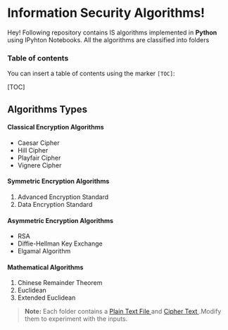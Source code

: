 Information Security Algorithms!
===================


Hey! Following repository contains IS algorithms implemented  in **Python** using IPyhton Notebooks. All the algorithms are classified into folders <i class="icon-folder"></i>

### Table of contents

You can insert a table of contents using the marker `[TOC]`:

[TOC]


Algorithms Types
---------------
#### <i class="icon-file"></i> Classical Encryption Algorithms

 - Caesar Cipher 
 - Hill Cipher
 - Playfair Cipher
 - Vignere Cipher

#### <i class="icon-file"></i> Symmetric Encryption Algorithms

 1. Advanced Encryption Standard
 2. Data Encryption Standard

#### <i class="icon-file"></i> Asymmetric Encryption Algorithms

 - RSA
 - Diffie-Hellman Key Exchange
 - Elgamal Algorithm

#### <i class="icon-file"></i> Mathematical Algorithms

 1. Chinese Remainder Theorem
 2. Euclidean 
 3. Extended Euclidean


> **Note:**
>  Each folder contains a [<i class="icon-file"></i> Plain Text File ](#Algorithms) and  [<i class="icon-file"></i> Cipher Text ](#Algorithms).Modify them to experiment with the inputs.



